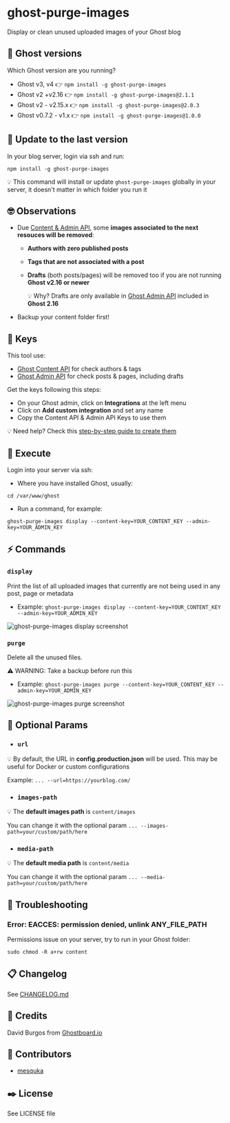 # ghost-purge-images

Display or clean unused uploaded images of your Ghost blog

## 👻 Ghost versions

Which Ghost version are you running?

- Ghost v3, v4 👉 `npm install -g ghost-purge-images`
- Ghost v2 +v2.16 👉 `npm install -g ghost-purge-images@2.1.1`
- Ghost v2 - v2.15.x 👉 `npm install -g ghost-purge-images@2.0.3`
- Ghost v0.7.2 - v1.x 👉 `npm install -g ghost-purge-images@1.0.0`

## 🎁 Update to the last version

In your blog server, login via ssh and run:

`npm install -g ghost-purge-images`

💡 This command will install or update `ghost-purge-images` globally in your server, it doesn't matter in which folder you run it 

## 🤓 Observations

- Due [Content & Admin API](https://ghost.org/docs/api/v3/content/#resources), some **images associated to the next resouces will be removed**:
    - **Authors with zero published posts**
    - **Tags that are not associated with a post**
    - **Drafts** (both posts/pages) will be removed too if you are not running **Ghost v2.16 or newer** 
    
        💡 Why? Drafts are only available in [Ghost Admin API](https://docs.ghost.org/api/admin/) included in **Ghost 2.16**
- Backup your content folder first!

## 🔑 Keys

This tool use:
- [Ghost Content API](https://docs.ghost.org/api/content/) for check authors & tags
- [Ghost Admin API](https://docs.ghost.org/api/admin/) for check posts & pages, including drafts

Get the keys following this steps:
- On your Ghost admin, click on **Integrations** at the left menu
- Click on **Add custom integration** and set any name
- Copy the Content API & Admin API Keys to use them

💡 Need help? Check this [step-by-step guide to create them](https://ghostboard.io/blog/how-to-integrate-ghostboard-with-ghost-content-api/)

## 🚀 Execute

Login into your server via ssh:
- Where you have installed Ghost, usually:

`cd /var/www/ghost`
- Run a command, for example:

`ghost-purge-images display --content-key=YOUR_CONTENT_KEY --admin-key=YOUR_ADMIN_KEY`

## ⚡️ Commands
### `display`

Print the list of all uploaded images that currently are not being used in any post, page or metadata

- Example: `ghost-purge-images display --content-key=YOUR_CONTENT_KEY --admin-key=YOUR_ADMIN_KEY`


![ghost-purge-images display screenshot](https://user-images.githubusercontent.com/1589874/51084812-80e6f700-1730-11e9-96c4-4e106e4c7c63.png)

### `purge`

Delete all the unused files.

⚠️ WARNING: Take a backup before run this

- Example: `ghost-purge-images purge --content-key=YOUR_CONTENT_KEY --admin-key=YOUR_ADMIN_KEY`

![ghost-purge-images purge screenshot](https://user-images.githubusercontent.com/1589874/51084808-73ca0800-1730-11e9-8c2a-a3b43551fbaa.png)

## 🧩 Optional Params

- ### `url`

💡 By default, the URL in **config.production.json** will be used. This may be useful for Docker or custom configurations

Example: `... --url=https://yourblog.com/`

- ### `images-path`

💡 The **default images path** is `content/images`

You can change it with the optional param `... --images-path=your/custom/path/here`

- ### `media-path`

💡 The **default media path** is `content/media`

You can change it with the optional param `... --media-path=your/custom/path/here`


## 🎯 Troubleshooting

### Error: EACCES: permission denied, unlink ANY_FILE_PATH
Permissions issue on your server, try to run in your Ghost folder:

`sudo chmod -R a+rw content`

## 📋 Changelog
See [CHANGELOG.md](https://github.com/ghostboard/ghost-purge-images/blob/master/CHANGELOG.md)

## 👋 Credits
David Burgos from [Ghostboard.io](https://ghostboard.io)

## 👏 Contributors
- [mesquka](https://github.com/mesquka/ghost-purge-images-customdir/commits?author=mesquka)

## ✒️ License
See LICENSE file
